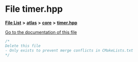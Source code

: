 

# File timer.hpp

[**File List**](files.md) **>** [**atlas**](dir_1e6ffef027cfcf7ded3287660b505c9f.md) **>** [**core**](dir_ab5f97e7ae27ba905c508150b2df25d1.md) **>** [**timer.hpp**](timer_8hpp.md)

[Go to the documentation of this file](timer_8hpp.md)


```C++
/*
Delete this file
- Only exists to prevent merge conflicts in CMakeLists.txt
*/
```


